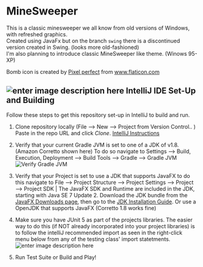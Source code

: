 # MineSweeper
This is a classic minesweeper we all know from old versions of Windows, with refreshed graphics.<br> 
Created using JavaFx but on the branch <code>swing</code> there is a discontinued version created 
in Swing. (looks more old-fashioned)<br> 
I'm also planning to introduce classic MineSweeper like theme. (Winows 95-XP)

<p> Bomb icon is created by 
<a href="https://www.flaticon.com/authors/pixel-perfect ">Pixel perfect</a>
 from <a href="http://www.flaticon.com/">www.flaticon.com</a></p>


## ![enter image description here](https://res.cloudinary.com/canonical/image/fetch/f_auto,q_auto,fl_sanitize,w_60,h_60/https://dashboard.snapcraft.io/site_media/appmedia/2017/11/icon_CE_256_2Qe5uEl.png) IntelliJ IDE Set-Up and Building 
Follow these steps to get this repository set-up in IntelliJ to build and run. 

1. Clone repository locally (File --> New --> Project from Version Control.. )
	Paste in the repo URL and click *Clone*.
			<a href="https://www.youtube.com/watch?v=aBVOAnygcZw&t=76s&ab_channel=IntelliJIDEAbyJetBrains">IntelliJ Instructions </a>

2. Verify that your current Gradle JVM is set to one of a JDK of v1.8. (Amazon Corretto shown here) To do so navigate to Settings --> Build, Execution, Deployment --> Build Tools --> Gradle --> Gradle JVM ![Verify Gradle JVM](https://i.imgur.com/ASq5Fhu.png)

3.  Verify that your Project is set to use a JDK that supports JavaFX to do this navigate to File --> Project Structure --> Project Settings --> Project --> Project SDK  |  The JavaFX SDK and Runtime are included in the JDK, starting with Java SE 7 Update 2. Download the JDK bundle from the [JavaFX Downloads page](http://www.oracle.com/technetwork/java/javafx/downloads/index.html), then go to the [JDK Installation Guide](http://docs.oracle.com/javase/7/docs/webnotes/install/windows/jdk-installation-windows.html). Or use a OpenJDK that supports JavaFX (Corretto 1.8 works fine)

4. Make sure you have JUnit 5 as part of the projects libraries. The easier way to do this (if NOT already incorporated into your project libraries) is to follow the intelliJ recommended import as seen in the right-click menu below from any of the testing class' import statetments.
![enter image description here](https://i.imgur.com/GjdKocp.png)

5. Run Test Suite or Build and Play! 
